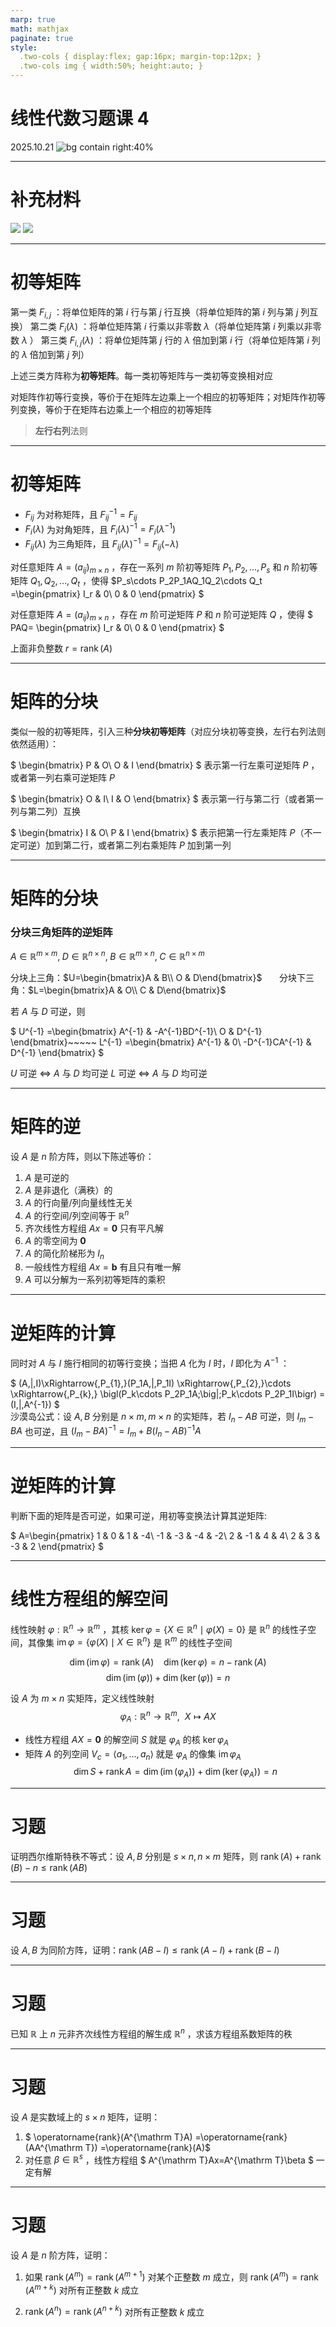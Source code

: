 ```yaml
---
marp: true
math: mathjax
paginate: true
style:
  .two-cols { display:flex; gap:16px; margin-top:12px; }
  .two-cols img { width:50%; height:auto; }
---
```


# 线性代数习题课 4
2025.10.21
![bg contain right:40%](./img/emoji.jpg)

---
# 补充材料
<div class="two-cols">
  <img src="./img/material1.png">
  <img src="./img/material2.png">
</div>

---
# 初等矩阵
第一类 $F_{i,j}$ ：将单位矩阵的第 $i$ 行与第 $j$ 行互换（将单位矩阵的第 $i$ 列与第 $j$ 列互换）
第二类 $F_i(\lambda)$ ：将单位矩阵第 $i$ 行乘以非零数 $\lambda$（将单位矩阵第 $i$ 列乘以非零数 $\lambda$ ）
第三类 $F_{i,j}(\lambda)$ ：将单位矩阵第 $j$ 行的 $\lambda$ 倍加到第 $i$ 行（将单位矩阵第 $i$ 列的 $\lambda$ 倍加到第 $j$ 列）

上述三类方阵称为**初等矩阵**。每一类初等矩阵与一类初等变换相对应

对矩阵作初等行变换，等价于在矩阵左边乘上一个相应的初等矩阵；对矩阵作初等列变换，等价于在矩阵右边乘上一个相应的初等矩阵
> **左行右列**法则

---
# 初等矩阵
- $F_{ij}$ 为对称矩阵，且 $F_{ij}^{-1}=F_{ij}$
- $F_i(\lambda)$ 为对角矩阵，且 $F_i(\lambda)^{-1}=F_i(\lambda^{-1})$
- $F_{ij}(\lambda)$ 为三角矩阵，且 $F_{ij}(\lambda)^{-1}=F_{ij}(-\lambda)$


对任意矩阵 $A=(a_{ij})_{m\times n}$ ，存在一系列 $m$ 阶初等矩阵 $P_1,P_2,\ldots,P_s$ 和 $n$ 阶初等矩阵 $Q_1,Q_2,\ldots,Q_t$ ，使得 $P_s\cdots P_2P_1AQ_1Q_2\cdots Q_t
=\begin{pmatrix}
I_r & 0\\
0 & 0
\end{pmatrix}
$

对任意矩阵 $A=(a_{ij})_{m\times n}$ ，存在 $m$ 阶可逆矩阵 $P$ 和 $n$ 阶可逆矩阵 $Q$ ，使得 $
PAQ=
\begin{pmatrix}
I_r & 0\\
0 & 0
\end{pmatrix}
$

上面非负整数 $r=\operatorname{rank}(A)$

---
# 矩阵的分块

类似一般的初等矩阵，引入三种**分块初等矩阵**（对应分块初等变换，左行右列法则依然适用）：

$
\begin{bmatrix}
P & O\\
O & I
\end{bmatrix}
$ 表示第一行左乘可逆矩阵 $P$ ，或者第一列右乘可逆矩阵 $P$

$
\begin{bmatrix}
O & I\\
I & O
\end{bmatrix}
$ 表示第一行与第二行（或者第一列与第二列）互换

$
\begin{bmatrix}
I & O\\
P & I
\end{bmatrix}
$ 表示把第一行左乘矩阵 $P$（不一定可逆）加到第二行，或者第二列右乘矩阵 $P$ 加到第一列

---
# 矩阵的分块
### 分块三角矩阵的逆矩阵
$A\in\mathbb{R}^{m\times m},\; D\in\mathbb{R}^{n\times n},\; B\in\mathbb{R}^{m\times n},\; C\in\mathbb{R}^{n\times m}$

分块上三角：$U=\begin{bmatrix}A & B\\ O & D\end{bmatrix}$ $~~~~~$ 分块下三角：$L=\begin{bmatrix}A & O\\ C & D\end{bmatrix}$

若 $A$ 与 $D$ 可逆，则

$
U^{-1}
=\begin{bmatrix}
A^{-1} & -A^{-1}BD^{-1}\\
O & D^{-1}
\end{bmatrix}~~~~~
L^{-1}
=\begin{bmatrix}
A^{-1} & 0\\
-D^{-1}CA^{-1} & D^{-1}
\end{bmatrix}
$

$U$ 可逆 $\iff$ $A$ 与 $D$ 均可逆
$L$ 可逆 $\iff$ $A$ 与 $D$ 均可逆

---
# 矩阵的逆
设 $A$ 是 $n$ 阶方阵，则以下陈述等价：
1. $A$ 是可逆的
2. $A$ 是非退化（满秩）的
3. $A$ 的行向量/列向量线性无关
4. $A$ 的行空间/列空间等于 $\mathbb{R}^n$
5. 齐次线性方程组 $Ax=\mathbf{0}$ 只有平凡解
6. $A$ 的零空间为 ${\mathbf{0}}$
7. $A$ 的简化阶梯形为 $I_n$
8. 一般线性方程组 $Ax=\mathbf{b}$ 有且只有唯一解
9. $A$ 可以分解为一系列初等矩阵的乘积
---
# 逆矩阵的计算
同时对 $A$ 与 $I$ 施行相同的初等行变换；当把 $A$ 化为 $I$ 时，$I$ 即化为 $A^{-1}$ ：

$
(A\,|\,I)\xRightarrow{\,P_{1}\,}(P_1A\,|\,P_1I)
\xRightarrow{\,P_{2}\,}\cdots
\xRightarrow{\,P_{k}\,}
\bigl(P_k\cdots P_2P_1A\;\big|\;P_k\cdots P_2P_1I\bigr)
=(I\,|\,A^{-1})
$
<br>
沙漠岛公式：设 $A,B$ 分别是 $n\times m,m\times n$ 的实矩阵，若 $I_n-AB$ 可逆，则 $I_m-BA$ 也可逆，且 $(I_m-BA)^{-1} = I_m + B(I_n-AB)^{-1}A$

---
# 逆矩阵的计算
判断下面的矩阵是否可逆，如果可逆，用初等变换法计算其逆矩阵:

$
A=\begin{pmatrix}
1 & 0 & 1 & -4\\
-1 & -3 & -4 & -2\\
2 & -1 & 4 & 4\\
2 & 3 & -3 & 2
\end{pmatrix}
$

---
# 线性方程组的解空间
线性映射 $\varphi:\mathbb{R}^n \to \mathbb{R}^m$ ，其核 $\ker \varphi=\{X\in\mathbb{R}^n \mid \varphi(X)=0\}$ 是 $\mathbb{R}^n$ 的线性子空间，其像集 $\operatorname{im}\varphi=\{\varphi(X)\mid X\in\mathbb{R}^n\}$ 是 $\mathbb{R}^m$ 的线性子空间

$$
\dim(\operatorname{im}\varphi)=\operatorname{rank}(A)~~~~
\dim(\operatorname{ker}\varphi)= n-\operatorname{rank}(A)
$$
$$
\dim(\operatorname{im}(\varphi))+\dim(\operatorname{ker}(\varphi))=n
$$

设 $A$ 为 $m\times n$ 实矩阵，定义线性映射
$$
\varphi_A:\mathbb{R}^n\to\mathbb{R}^m,~~X\mapsto AX
$$
- 线性方程组 $AX=\mathbf{0}$ 的解空间 $S$ 就是 $\varphi_A$ 的核 $\ker\varphi_A$
- 矩阵 $A$ 的列空间 $V_c=\langle a_1,\ldots,a_n\rangle$ 就是 $\varphi_A$ 的像集 $\operatorname{im}\varphi_A$
$$ \dim S+\operatorname{rank}A=\dim(\operatorname{im}(\varphi_A))+\dim(\operatorname{ker}(\varphi_A))=n$$

---
# 习题
证明西尔维斯特秩不等式：设 $A,B$ 分别是 $s\times n,n\times m$ 矩阵，则 $\operatorname{rank}(A)+\operatorname{rank}(B)-n\le\operatorname{rank}(AB)$

---
# 习题
设 $A,B$ 为同阶方阵，证明：$\operatorname{rank}(AB-I)\le \operatorname{rank}(A-I)+\operatorname{rank}(B-I)$

---
# 习题
已知 $\mathbb{R}$ 上 $n$ 元非齐次线性方程组的解生成 $\mathbb{R}^n$ ，求该方程组系数矩阵的秩

---
# 习题
设 $A$ 是实数域上的 $s\times n$ 矩阵，证明：

1. $
\operatorname{rank}(A^{\mathrm T}A)
=\operatorname{rank}(AA^{\mathrm T})
=\operatorname{rank}(A)$
2. 对任意 $\beta\in\mathbb{R}^{s}$ ，线性方程组 $
A^{\mathrm T}Ax=A^{\mathrm T}\beta
$ 一定有解

---
# 习题
设 $A$ 是 $n$ 阶方阵，证明：

1. 如果 $\operatorname{rank}(A^{m})=\operatorname{rank}(A^{m+1})$ 对某个正整数 $m$ 成立，则 $\operatorname{rank}(A^{m})=\operatorname{rank}(A^{m+k})$ 对所有正整数 $k$ 成立

2. $\operatorname{rank}(A^{n})=\operatorname{rank}(A^{n+k})$ 对所有正整数 $k$ 成立